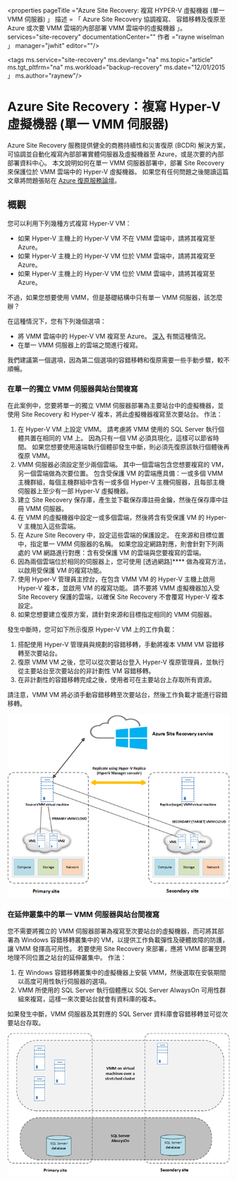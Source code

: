 <properties
    pageTitle ="Azure Site Recovery: 複寫 HYPER-V 虛擬機器 (單一 VMM 伺服器) 」
    描述 = 「 Azure Site Recovery 協調複寫、 容錯移轉及復原至 Azure 或次要 VMM 雲端的內部部署 VMM 雲端中的虛擬機器 」。
    services="site-recovery"
    documentationCenter=""
    作者 ="rayne wiselman 」
    manager="jwhit"
    editor=""/>

<tags
    ms.service="site-recovery"
    ms.devlang="na"
    ms.topic="article"
    ms.tgt_pltfrm="na"
    ms.workload="backup-recovery"
    ms.date="12/01/2015 」
    ms.author="raynew"/>

# Azure Site Recovery：複寫 Hyper-V 虛擬機器 (單一 VMM 伺服器)

Azure Site Recovery 服務提供健全的商務持續性和災害復原 (BCDR) 解決方案，可協調並自動化複寫內部部署實體伺服器及虛擬機器至 Azure，或是次要的內部部署資料中心。 本文說明如何在單一 VMM 伺服器部署中，部署 Site Recovery 來保護位於 VMM 雲端中的 Hyper-V 虛擬機器。 如果您有任何問題之後閱讀這篇文章將問題張貼在 [Azure 復原服務論壇](https://social.msdn.microsoft.com/forums/azure/home?forum=hypervrecovmgr)。

## 概觀

您可以利用下列幾種方式複寫 Hyper-V VM：

- 如果 Hyper-V 主機上的 Hyper-V VM 不在 VMM 雲端中，請將其複寫至 Azure。
- 如果 Hyper-V 主機上的 Hyper-V VM 位於 VMM 雲端中，請將其複寫至 Azure。
- 如果 Hyper-V 主機上的 Hyper-V VM 位於 VMM 雲端中，請將其複寫至 Azure。

不過，如果您想要使用 VMM，但是基礎結構中只有單一 VMM 伺服器，該怎麼辦？

在這種情況下，您有下列幾個選項：

- 將 VMM 雲端中的 Hyper-V VM 複寫至 Azure。 [深入](site-recovery-vmm-to-azure.md) 有關這種情況。
- 在單一 VMM 伺服器上的雲端之間進行複寫。

我們建議第一個選項，因為第二個選項的容錯移轉和復原需要一些手動步驟，較不順暢。


### 在單一的獨立 VMM 伺服器與站台間複寫

在此案例中，您要將單一的獨立 VMM 伺服器部署為主要站台中的虛擬機器，並使用 Site Recovery 和 Hyper-V 複本，將此虛擬機器複寫至次要站台。 作法：

1. 在 Hyper-V VM 上設定 VMM。 請考慮將 VMM 使用的 SQL Server 執行個體共置在相同的 VM 上。 因為只有一個 VM 必須具現化，這樣可以節省時間。 如果您想要使用遠端執行個體卻發生中斷，則必須先復原該執行個體後再復原 VMM。
2. VMM 伺服器必須設定至少兩個雲端。 其中一個雲端包含您想要複寫的 VM，另一個雲端做為次要位置。 包含受保護 VM 的雲端應具備：一或多個 VMM 主機群組，每個主機群組中含有一或多個 Hyper-V 主機伺服器，且每部主機伺服器上至少有一部 Hyper-V 虛擬機器。
2. 建立 Site Recovery 保存庫，產生並下載保存庫註冊金鑰，然後在保存庫中註冊 VMM 伺服器。
2. 在 VMM 的虛擬機器中設定一或多個雲端，然後將含有受保護 VM 的 Hyper-V 主機加入這些雲端。
3. 在 Azure Site Recovery 中，設定這些雲端的保護設定。 在來源和目標位置中，指定單一 VMM 伺服器的名稱。 如果您設定網路對應，則會針對下列兩處的 VM 網路進行對應：含有受保護 VM 的雲端與您要複寫的雲端。
4. 因為兩個雲端位於相同的伺服器上，您可使用 [透過網路]**** 做為複寫方法，以啟用受保護 VM 的複寫功能。
4. 使用 Hyper-V 管理員主控台，在包含 VMM VM 的 Hyper-V 主機上啟用 Hyper-V 複本，並啟用 VM 的複寫功能。 請不要將 VMM 虛擬機器加入受 Site Recovery 保護的雲端，以確保 Site Recovery 不會覆寫 Hyper-V 複本設定。
5. 如果您想要建立復原方案，請針對來源和目標指定相同的 VMM 伺服器。

發生中斷時，您可如下所示復原 Hyper-V VM 上的工作負載：

1. 搭配使用 Hyper-V 管理員與規劃的容錯移轉，手動將複本 VMM VM 容錯移轉至次要站台。
2. 復原 VMM VM 之後，您可以從次要站台登入 Hyper-V 復原管理員，並執行從主要站台至次要站台的非計劃性 VM 容錯移轉。
3. 在非計劃性的容錯移轉完成之後，使用者可在主要站台上存取所有資源。

請注意，VMM VM 將必須手動容錯移轉至次要站台，然後工作負載才能進行容錯移轉。

![獨立虛擬 VMM 伺服器](./media/site-recovery-single-vmm/single-vmm-standalone.png)

### 在延伸叢集中的單一 VMM 伺服器與站台間複寫

您不需要將獨立的 VMM 伺服器部署為複寫至次要站台的虛擬機器，而可將其部署為 Windows 容錯移轉叢集中的 VM，以提供工作負載彈性及硬體故障的防護，讓 VMM 發揮高可用性。 若要使用 Site Recovery 來部署，應將 VMM 部署至跨地理不同位置之站台的延伸叢集中。 作法：

1. 在 Windows 容錯移轉叢集中的虛擬機器上安裝 VMM，然後選取在安裝期間以高度可用性執行伺服器的選項。
2. VMM 所使用的 SQL Server 執行個體應以 SQL Server AlwaysOn 可用性群組來複寫，這樣一來次要站台就會有資料庫的複本。

如果發生中斷，VMM 伺服器及其對應的 SQL Server 資料庫會容錯移轉並可從次要站台存取。

![叢集虛擬 VMM 伺服器](./media/site-recovery-single-vmm/single-vmm-cluster.png)










